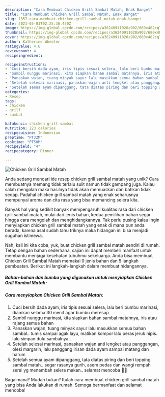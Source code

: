 ```yaml
---
description: "Cara Membuat Chicken Grill Sambal Matah, Enak Banget"
title: "Cara Membuat Chicken Grill Sambal Matah, Enak Banget"
slug: 1357-cara-membuat-chicken-grill-sambal-matah-enak-banget
date: 2021-05-01T02:25:36.450Z
image: https://img-global.cpcdn.com/recipes/a36240911020a902/680x482cq70/chicken-grill-sambal-matah-foto-resep-utama.jpg
thumbnail: https://img-global.cpcdn.com/recipes/a36240911020a902/680x482cq70/chicken-grill-sambal-matah-foto-resep-utama.jpg
cover: https://img-global.cpcdn.com/recipes/a36240911020a902/680x482cq70/chicken-grill-sambal-matah-foto-resep-utama.jpg
author: Katherine Wheeler
ratingvalue: 4.6
reviewcount: 4
recipeingredient:

recipeinstructions:
- "Cuci bersih dada ayam, iris tipis sesuai selera, lalu beri bumbu marinasi, diamkan selama 30 menit agar bumbu meresap"
- "Sambil nunggu marinasi, kita siapkan bahan sambal matahnya, iris atau rajang semua bahan"
- "Panaskan wajan, tuang minyak sayur lalu masukkan semua bahan sambal.. tumis sampai agak layu, matikan kompor lalu peras jeruk nipis.. lalu simpan dulu sambalnya.."
- "Setelah selesai marinasi, panaskan wajan anti lengket atau panggangan, olesi margarin, lalu panggang irisan dada ayam sampai matang dan harum"
- "Setelah semua ayam dipanggang, tata diatas piring dan beri topping sambal matah.. segar rasanya gurih, asem pedas dan wangi rempah serai yg menambah selera makan.. selamat mencoba 🥰😉"
categories:
- Resep
tags:
- chicken
- grill
- sambal

katakunci: chicken grill sambal 
nutrition: 223 calories
recipecuisine: Indonesian
preptime: "PT32M"
cooktime: "PT50M"
recipeyield: "4"
recipecategory: Dinner

---
```



![Chicken Grill Sambal Matah](https://img-global.cpcdn.com/recipes/a36240911020a902/680x482cq70/chicken-grill-sambal-matah-foto-resep-utama.jpg)

Anda sedang mencari ide resep chicken grill sambal matah yang unik? Cara membuatnya memang tidak terlalu sulit namun tidak gampang juga. Kalau salah mengolah maka hasilnya tidak akan memuaskan dan bahkan tidak sedap. Padahal chicken grill sambal matah yang enak seharusnya mempunyai aroma dan cita rasa yang bisa memancing selera kita.



Banyak hal yang sedikit banyak mempengaruhi kualitas rasa dari chicken grill sambal matah, mulai dari jenis bahan, kedua pemilihan bahan segar hingga cara mengolah dan menghidangkannya. Tak perlu pusing kalau ingin menyiapkan chicken grill sambal matah yang enak di mana pun anda berada, karena asal sudah tahu triknya maka hidangan ini bisa menjadi suguhan istimewa.


Nah, kali ini kita coba, yuk, buat chicken grill sambal matah sendiri di rumah. Tetap dengan bahan sederhana, sajian ini dapat memberi manfaat untuk membantu menjaga kesehatan tubuhmu sekeluarga. Anda bisa membuat Chicken Grill Sambal Matah memakai 0 jenis bahan dan 5 langkah pembuatan. Berikut ini langkah-langkah dalam membuat hidangannya.

<!--inarticleads1-->

##### Bahan-bahan dan bumbu yang digunakan untuk menyiapkan Chicken Grill Sambal Matah:





<!--inarticleads2-->

##### Cara menyiapkan Chicken Grill Sambal Matah:

1. Cuci bersih dada ayam, iris tipis sesuai selera, lalu beri bumbu marinasi, diamkan selama 30 menit agar bumbu meresap
1. Sambil nunggu marinasi, kita siapkan bahan sambal matahnya, iris atau rajang semua bahan
1. Panaskan wajan, tuang minyak sayur lalu masukkan semua bahan sambal.. tumis sampai agak layu, matikan kompor lalu peras jeruk nipis.. lalu simpan dulu sambalnya..
1. Setelah selesai marinasi, panaskan wajan anti lengket atau panggangan, olesi margarin, lalu panggang irisan dada ayam sampai matang dan harum
1. Setelah semua ayam dipanggang, tata diatas piring dan beri topping sambal matah.. segar rasanya gurih, asem pedas dan wangi rempah serai yg menambah selera makan.. selamat mencoba 🥰😉




Bagaimana? Mudah bukan? Itulah cara membuat chicken grill sambal matah yang bisa Anda lakukan di rumah. Semoga bermanfaat dan selamat mencoba!
